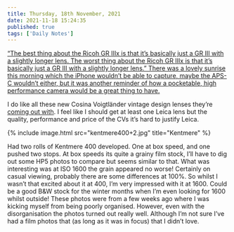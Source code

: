 ```yaml
---
title: Thursday, 18th November, 2021
date: 2021-11-18 15:24:35
published: true
tags: ['Daily Notes']
---
```


[“The best thing about the Ricoh GR IIIx is that it’s basically just a GR III with a slightly longer lens. The worst thing about the Ricoh GR IIIx is that it’s basically just a GR III with a slightly longer lens.” There was a lovely sunrise this morning which the iPhone wouldn’t be able to capture, maybe the APS-C wouldn’t either, but it was another reminder of how a pocketable, high performance camera would be a great thing to have.](https://www.dpreview.com/opinion/4617817917/family-reunion-shooting-with-the-ricoh-gr-iiix-on-a-trip-home-to-england)

I do like all these new Cosina Voigtländer vintage design lenses they’re [coming out with](https://www.dpreview.com/news/5368388976/cosina-announces-its-updated-vintage-line-21mm-f3-5-lens-set-for-december-release). I feel like I should get at least one Leica lens but the quality, performance and price of the CVs it’s hard to justify Leica.

{% include image.html src="kentmere400+2.jpg" title="Kentmere" %}

Had two rolls of Kentmere 400 developed. One at box speed, and one pushed two stops. At box speeds its quite a grainy film stock, I’ll have to dig out some HP5 photos to compare but seems similar to that. What was interesting was at ISO 1600 the grain appeared no worse! Certainly on casual viewing, probably there are some differences at 100%. So whilst I wasn’t that excited about it at 400, I’m very impressed with it at 1600. Could be a good B&W stock for the winter months when I’m even looking for 1600 whilst outside! These photos were from a few weeks ago where I was kicking myself from being poorly organised. However, even with the disorganisation the photos turned out really well. Although I’m not sure I’ve had a film photos that (as long as it was in focus) that I didn’t love.